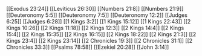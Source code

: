 [[Exodus 23:24]]
[[Leviticus 26:30]]
[[Numbers 21:8]]
[[Numbers 21:9]]
[[Deuteronomy 5:5]]
[[Deuteronomy 7:5]]
[[Deuteronomy 12:2]]
[[Judges 6:25]]
[[Judges 6:28]]
[[1 Kings 3:2]]
[[1 Kings 15:12]]
[[1 Kings 22:43]]
[[2 Kings 10:26]]
[[2 Kings 11:18]]
[[2 Kings 12:3]]
[[2 Kings 14:4]]
[[2 Kings 15:4]]
[[2 Kings 15:35]]
[[2 Kings 16:15]]
[[2 Kings 18:22]]
[[2 Kings 21:3]]
[[2 Kings 23:4]]
[[2 Kings 23:14]]
[[2 Chronicles 19:3]]
[[2 Chronicles 31:1]]
[[2 Chronicles 33:3]]
[[Psalms 78:58]]
[[Ezekiel 20:28]]
[[John 3:14]]

